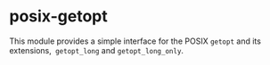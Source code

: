 # posix-getopt

This module provides a simple interface for the POSIX `getopt` and its extensions,` getopt_long` and `getopt_long_only`.
